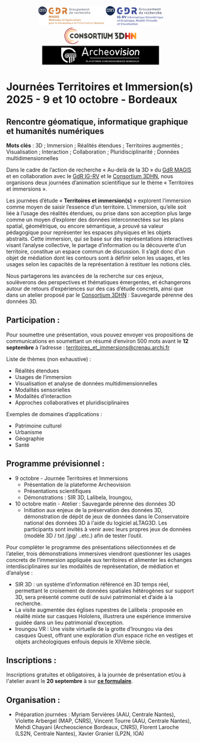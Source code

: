 <div align="center" width="70%">
 <img src="Logo-GDR_MAGIS.jpg" alt="Logo Magis" height="50pt"/> 
 <img src="Logo-GDR_IGRV.jpg" alt="Logo IGRV" height="50pt"/> 
 <img src="logo_consortium_3D_HN.png" alt="Logo Consortium 3D HN" height="50pt"/>
 <img src="Archeovision_LogoASB-2.jpg" alt="Logo Archeovision" height="50pt"/>
</div>

# Journées Territoires et Immersion(s) 2025 - 9 et 10 octobre - Bordeaux

## Rencontre géomatique, informatique graphique et humanités numériques

**Mots clés** : 3D ; Immersion ; Réalités étendues ; Territoires augmentés ; Visualisation ; Interaction ; Collaboration ; Pluridisciplinarité ; Données multidimensionnelles

Dans le cadre de l’action de recherche « Au-delà de la 3D » du [GdR MAGIS](https://gdr-magis.cnrs.fr/) et en collaboration avec le [GdR IG-RV](https://gdr-igrv.fr/) et le [Consortium 3DHN](https://shs3d.hypotheses.org/), nous organisons deux journées d’animation scientifique sur le thème « Territoires et immersions ».

Les journées d’étude « **Territoires et immersion(s)** » explorent l’immersion comme moyen de saisir l’essence d’un territoire. L’immersion, qu’elle soit liée à l’usage des réalités étendues, ou prise dans son acception plus large comme un moyen d’explorer des données interconnectées sur les plans spatial, géométrique, ou encore sémantique, a prouvé sa valeur pédagogique pour représenter les espaces physiques et les objets abstraits. Cette immersion, qui se base sur des représentations interactives visant l’analyse collective, le partage d’information ou la découverte d’un territoire, constitue un espace commun de discussion. Il s’agit donc d’un objet de médiation dont les contours sont à définir selon les usages, et les usages selon les capacités de la représentation à restituer les notions clés.

Nous partagerons les avancées de la recherche sur ces enjeux, soulèverons des perspectives et thématiques émergentes, et échangerons autour de retours d’expériences sur des cas d’étude concrets, ainsi que dans un atelier proposé par le [Consortium 3DHN](https://shs3d.hypotheses.org/) : Sauvegarde pérenne des données 3D.

## Participation :
Pour soumettre une présentation, vous pouvez envoyer vos propositions de communications en soumettant un résumé d’environ 500 mots avant le **12 septembre** à l’adresse : territoires_et_immersions@crenau.archi.fr

Liste de thèmes (non exhaustive) : 
- Réalités étendues
- Usages de l’immersion
- Visualisation et analyse de données multidimensionnelles
- Modalités sensorielles
- Modalités d’interaction
- Approches collaboratives et pluridisciplinaires

Exemples de domaines d’applications : 
- Patrimoine culturel
- Urbanisme
- Géographie
- Santé



## Programme prévisionnel :
- 9 octobre - Journée Territoires et Immersions
	- Présentation de la plateforme Archeovision
	- Présentations scientifiques
	- Démonstrations : SIR 3D, Lalibela, Iroungou, 
- 10 octobre matin - Atelier : Sauvegarde pérenne des données 3D
	- Initiation aux enjeux de la préservation des données 3D, démonstration de dépôt de jeux de données dans le Conservatoire national des données 3D à l'aide du logiciel aLTAG3D. Les participants sont invités à venir avec leurs propres jeux de données (modèle 3D / txt /jpg/ ..etc.) afin de tester l’outil. 

Pour compléter le programme des présentations sélectionnées et de l’atelier, trois démonstrations immersives viendront questionner les usages concrets de l’immersion appliquée aux territoires et alimenter les échanges interdisciplinaires sur les modalités de représentation, de médiation et d’analyse :
- SIR 3D : un système d’information référencé en 3D temps réel, permettant le croisement de données spatiales hétérogènes sur support 3D, sera présenté comme outil de suivi patrimonial et d’aide à la recherche. 
- La visite augmentée des églises rupestres de Lalibela : proposée en réalité mixte sur casques Hololens, illustrera une expérience immersive guidée dans un lieu patrimonial d’exception.
- Iroungou VR : Une visite virtuelle de la grotte d’Iroungou via des casques Quest, offrant une exploration d’un espace riche en vestiges et objets archéologiques enfouis depuis le XIVème siècle. 



## Inscriptions :
Inscriptions gratuites et obligatoires, à la journée de présentation et/ou à l'atelier avant le **20 septembre** à sur **[ce formulaire](https://forms.gle/FisZ6rv4X45GyEKk6)**.


## Organisation :
- Préparation journées : Myriam Servières (AAU, Centrale Nantes), Violette Arbergel (MAP, CNRS), Vincent Tourre (AAU, Centrale Nantes), Mehdi Chayani (Archeoscience Bordeaux, CNRS), Florent Laroche (LS2N, Centrale Nantes), Xavier Granier (LP2N, IOA)




